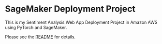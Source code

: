 # SageMaker Deployment Project

This is my Sentiment Analysis Web App Deployment Project in Amazon AWS using PyTorch and SageMaker.

Please see the [README](https://github.com/udacity/sagemaker-deployment/tree/master/README.md) for details.
